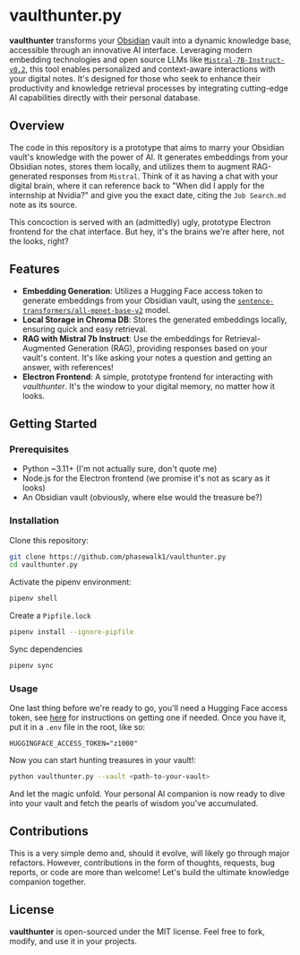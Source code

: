 # vaulthunter.py

**vaulthunter** transforms your [Obsidian](https://obsidian.md) vault into a dynamic knowledge base, accessible through an innovative AI interface. Leveraging modern embedding technologies and open source LLMs like [`Mistral-7B-Instruct-v0.2`](https://huggingface.co/mistralai/Mistral-7B-Instruct-v0.2), this tool enables personalized and context-aware interactions with your digital notes. It's designed for those who seek to enhance their productivity and knowledge retrieval processes by integrating cutting-edge AI capabilities directly with their personal database.

## Overview

The code in this repository is a prototype that aims to marry your Obsidian vault's knowledge with the power of AI. It generates embeddings from your Obsidian notes, stores them locally, and utilizes them to augment RAG-generated responses from `Mistral`. Think of it as having a chat with your digital brain, where it can reference back to "When did I apply for the internship at Nvidia?" and give you the exact date, citing the `Job Search.md` note as its source. 

This concoction is served with an (admittedly) ugly, prototype Electron frontend for the chat interface. But hey, it's the brains we're after here, not the looks, right?

## Features

- **Embedding Generation**: Utilizes a Hugging Face access token to generate embeddings from your Obsidian vault, using the [`sentence-transformers/all-mpnet-base-v2`](https://huggingface.co/sentence-transformers/all-mpnet-base-v2) model.
- **Local Storage in Chroma DB**: Stores the generated embeddings locally, ensuring quick and easy retrieval.
- **RAG with Mistral 7b Instruct**: Use the embeddings for Retrieval-Augmented Generation (RAG), providing responses based on your vault's content. It's like asking your notes a question and getting an answer, with references!
- **Electron Frontend**: A simple, prototype frontend for interacting with *vaulthunter*. It's the window to your digital memory, no matter how it looks.

## Getting Started

### Prerequisites

- Python ~3.11+ (I'm not actually sure, don't quote me)
- Node.js for the Electron frontend (we promise it's not as scary as it looks)
- An Obsidian vault (obviously, where else would the treasure be?)

### Installation

Clone this repository:

```bash
git clone https://github.com/phasewalk1/vaulthunter.py
cd vaulthunter.py
```

Activate the pipenv environment:

```bash
pipenv shell
```

Create a `Pipfile.lock`
```bash
pipenv install --ignore-pipfile
```

Sync dependencies
```bash
pipenv sync
```

### Usage
One last thing before we're ready to go, you'll need a Hugging Face access token, see [here](https://huggingface.co/docs/hub/security-tokens) for instructions on getting one if needed. Once
you have it, put it in a `.env` file in the root, like so:
```.env
HUGGINGFACE_ACCESS_TOKEN="z1000"
```

Now you can start hunting treasures in your vault!:

```bash
python vaulthunter.py --vault <path-to-your-vault>
```

And let the magic unfold. Your personal AI companion is now ready to dive into your vault and fetch the pearls of wisdom you've accumulated.

## Contributions

This is a very simple demo and, should it evolve, will likely go through major refactors. However, contributions in the form of thoughts, requests, bug reports, or code are more than welcome! Let's build the ultimate knowledge companion together.

## License

**vaulthunter** is open-sourced under the MIT license. Feel free to fork, modify, and use it in your projects.
